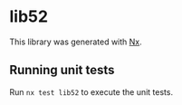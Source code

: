 # lib52

This library was generated with [Nx](https://nx.dev).

## Running unit tests

Run `nx test lib52` to execute the unit tests.
